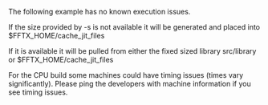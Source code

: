 The following example has no known execution issues.

If the size provided by -s is not available it will be generated and placed into $FFTX_HOME/cache_jit_files

If it is available it will be pulled from either the fixed sized library src/library or $FFTX_HOME/cache_jit_files

For the CPU build some machines could have timing issues (times vary significantly). Please ping the developers with machine information if you see timing issues. 